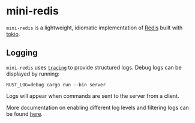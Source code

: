 # mini-redis

`mini-redis` is a lightweight, idiomatic implementation of [Redis](https://redis.io) built with [tokio](https://tokio.rs).

## Logging

`mini-redis` uses [`tracing`](https://github.com/tokio-rs/tracing) to provide structured logs. Debug logs can be displayed by running:

```console
RUST_LOG=debug cargo run --bin server
```

Logs will appear when commands are sent to the server from a client.

More documentation on enabling different log levels and filtering logs can be found [here](https://docs.rs/tracing-subscriber/latest/tracing_subscriber/filter/struct.EnvFilter.html#directives).
